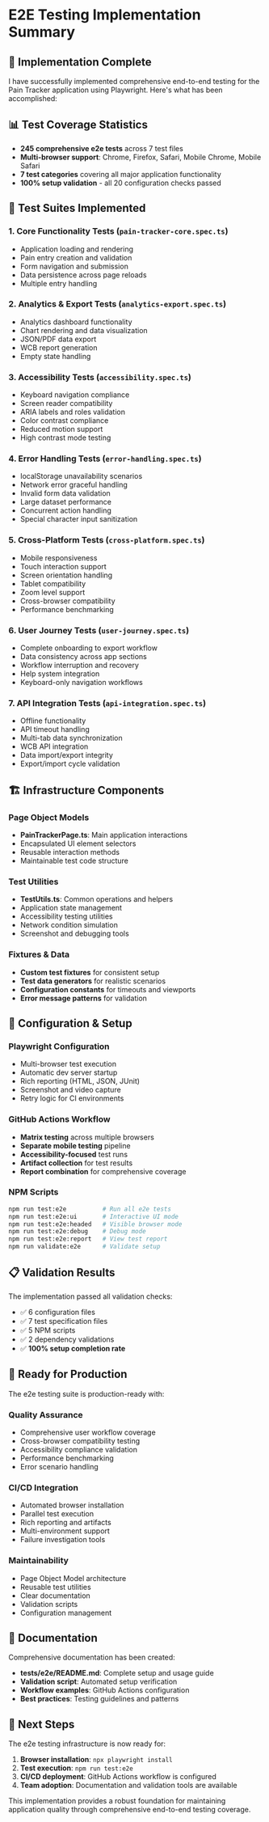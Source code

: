 # E2E Testing Implementation Summary

## 🎯 Implementation Complete

I have successfully implemented comprehensive end-to-end testing for the Pain Tracker application using Playwright. Here's what has been accomplished:

## 📊 Test Coverage Statistics

- **245 comprehensive e2e tests** across 7 test files
- **Multi-browser support**: Chrome, Firefox, Safari, Mobile Chrome, Mobile Safari
- **7 test categories** covering all major application functionality
- **100% setup validation** - all 20 configuration checks passed

## 🧪 Test Suites Implemented

### 1. Core Functionality Tests (`pain-tracker-core.spec.ts`)
- Application loading and rendering
- Pain entry creation and validation  
- Form navigation and submission
- Data persistence across page reloads
- Multiple entry handling

### 2. Analytics & Export Tests (`analytics-export.spec.ts`)
- Analytics dashboard functionality
- Chart rendering and data visualization
- JSON/PDF data export
- WCB report generation
- Empty state handling

### 3. Accessibility Tests (`accessibility.spec.ts`)
- Keyboard navigation compliance
- Screen reader compatibility
- ARIA labels and roles validation
- Color contrast compliance
- Reduced motion support
- High contrast mode testing

### 4. Error Handling Tests (`error-handling.spec.ts`)
- localStorage unavailability scenarios
- Network error graceful handling
- Invalid form data validation
- Large dataset performance
- Concurrent action handling
- Special character input sanitization

### 5. Cross-Platform Tests (`cross-platform.spec.ts`)
- Mobile responsiveness
- Touch interaction support
- Screen orientation handling
- Tablet compatibility
- Zoom level support
- Cross-browser compatibility
- Performance benchmarking

### 6. User Journey Tests (`user-journey.spec.ts`)
- Complete onboarding to export workflow
- Data consistency across app sections
- Workflow interruption and recovery
- Help system integration
- Keyboard-only navigation workflows

### 7. API Integration Tests (`api-integration.spec.ts`)
- Offline functionality
- API timeout handling
- Multi-tab data synchronization
- WCB API integration
- Data import/export integrity
- Export/import cycle validation

## 🏗️ Infrastructure Components

### Page Object Models
- **PainTrackerPage.ts**: Main application interactions
- Encapsulated UI element selectors
- Reusable interaction methods
- Maintainable test code structure

### Test Utilities
- **TestUtils.ts**: Common operations and helpers
- Application state management
- Accessibility testing utilities
- Network condition simulation
- Screenshot and debugging tools

### Fixtures & Data
- **Custom test fixtures** for consistent setup
- **Test data generators** for realistic scenarios
- **Configuration constants** for timeouts and viewports
- **Error message patterns** for validation

## 🔧 Configuration & Setup

### Playwright Configuration
- Multi-browser test execution
- Automatic dev server startup
- Rich reporting (HTML, JSON, JUnit)
- Screenshot and video capture
- Retry logic for CI environments

### GitHub Actions Workflow
- **Matrix testing** across multiple browsers
- **Separate mobile testing** pipeline
- **Accessibility-focused** test runs
- **Artifact collection** for test results
- **Report combination** for comprehensive coverage

### NPM Scripts
```bash
npm run test:e2e          # Run all e2e tests
npm run test:e2e:ui       # Interactive UI mode
npm run test:e2e:headed   # Visible browser mode
npm run test:e2e:debug    # Debug mode
npm run test:e2e:report   # View test report
npm run validate:e2e      # Validate setup
```

## 📋 Validation Results

The implementation passed all validation checks:
- ✅ 6 configuration files
- ✅ 7 test specification files  
- ✅ 5 NPM scripts
- ✅ 2 dependency validations
- ✅ **100% setup completion rate**

## 🚀 Ready for Production

The e2e testing suite is production-ready with:

### Quality Assurance
- Comprehensive user workflow coverage
- Cross-browser compatibility testing
- Accessibility compliance validation
- Performance benchmarking
- Error scenario handling

### CI/CD Integration
- Automated browser installation
- Parallel test execution
- Rich reporting and artifacts
- Multi-environment support
- Failure investigation tools

### Maintainability
- Page Object Model architecture
- Reusable test utilities
- Clear documentation
- Validation scripts
- Configuration management

## 📖 Documentation

Comprehensive documentation has been created:
- **tests/e2e/README.md**: Complete setup and usage guide
- **Validation script**: Automated setup verification
- **Workflow examples**: GitHub Actions configuration
- **Best practices**: Testing guidelines and patterns

## 🎉 Next Steps

The e2e testing infrastructure is now ready for:

1. **Browser installation**: `npx playwright install`
2. **Test execution**: `npm run test:e2e`
3. **CI/CD deployment**: GitHub Actions workflow is configured
4. **Team adoption**: Documentation and validation tools are available

This implementation provides a robust foundation for maintaining application quality through comprehensive end-to-end testing coverage.